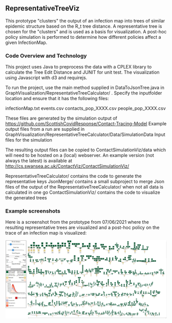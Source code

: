 ## RepresentativeTreeViz

This prototype "clusters" the output of an infection map into trees of similar epidemic structure based on the R_t tree distance. A representative tree is chosen for the "clusters" and is used as a basis for visualization. A post-hoc policy simulation is performed to determine how different policies affect a given InfectionMap.

### Code Overview and Technology

This project uses Java to preprocess the data with a CPLEX library to calculate the Tree Edit Distance and JUNIT for unit test.
The visualization using Javascript with d3 and requirejs.

To run the project, use the main method supplied in DataToJsonTree.java in GraphVisualization/RepresentativeTreeCalculator/ . Specify the inputfolder location and ensure that it has the following files:

infectionMap.txt
events.csv
contacts_pop_XXXX.csv
people_pop_XXXX.csv

These files are generated by the simulation output of https://github.com/ScottishCovidResponse/Contact-Tracing-Model
Example output files from a run are supplied in GraphVisualization/RepresentativeTreeCalculator/Data/SimulationData
Input files for the simulation 


The resulting output files can be copied to ContactSimulationViz/data which will need to be hosted on a (local) webserver. 
An example version (not always the latest) is available at http://cs.swansea.ac.uk/ContactViz/ContactSimulationViz/

RepresentativeTreeCalculator/ contains the code to generate the representative keys
JsonMerge/ contains a small subproject to merge Json files of the output of the RepresentativeTreeCalculator/ when not all data is calculated in one go
ContactSimulationViz/ contains the code to visualize the generated trees


### Example screenshots

Here is a screenshot from the prototype from 07/06/2021 where the resulting representative trees are visualized and a post-hoc policy on the trace of an infection map is visualized:

![Screen-1](ExampleViz.JPG)


